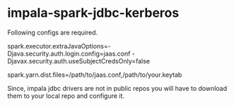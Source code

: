 # impala-spark-jdbc-kerberos

Following configs are required.

spark.executor.extraJavaOptions=-Djava.security.auth.login.config=jaas.conf -Djavax.security.auth.useSubjectCredsOnly=false

spark.yarn.dist.files=/path/to/jaas.conf,/path/to/your.keytab



Since, impala jdbc drivers are not in public repos you will have to download them to your local repo and configure it. 

